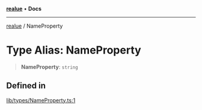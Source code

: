 [**realue**](../README.md) • **Docs**

***

[realue](../README.md) / NameProperty

# Type Alias: NameProperty

> **NameProperty**: `string`

## Defined in

[lib/types/NameProperty.ts:1](https://github.com/nevoland/realue/blob/3b94de974007eb3f6e3fed9f3fba05ea8113f723/lib/types/NameProperty.ts#L1)
